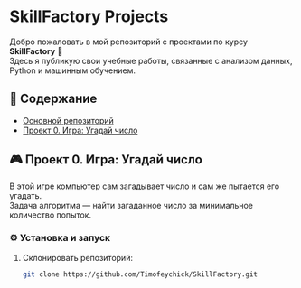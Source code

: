 # SkillFactory Projects

Добро пожаловать в мой репозиторий с проектами по курсу **SkillFactory** 🚀  
Здесь я публикую свои учебные работы, связанные с анализом данных, Python и машинным обучением.  

## 📌 Содержание

- [Основной репозиторий](https://github.com/Timofeychick/SkillFactory/tree/main)
- [Проект 0. Игра: Угадай число](https://github.com/Timofeychick/SkillFactory/tree/main/Блок%201.%20Знакомство%20с%20данными.%20Python%20для%20анализа%20данных/game_repeat)

## 🎮 Проект 0. Игра: Угадай число
В этой игре компьютер сам загадывает число и сам же пытается его угадать.  
Задача алгоритма — найти загаданное число за минимальное количество попыток.

### ⚙️ Установка и запуск
1. Склонировать репозиторий:
   ```bash
   git clone https://github.com/Timofeychick/SkillFactory.git

